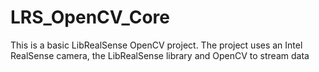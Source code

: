 # LRS_OpenCV_Core
This is a basic LibRealSense OpenCV project. The project uses an Intel RealSense camera, the LibRealSense library and OpenCV to stream data
